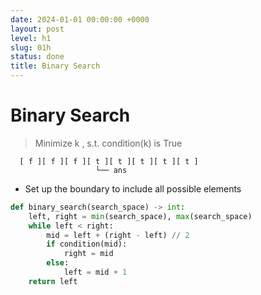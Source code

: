 ```yaml
---
date: 2024-01-01 00:00:00 +0000
layout: post
level: h1
slug: 01h
status: done
title: Binary Search
---
```


# Binary Search
> Minimize k , s.t. condition(k) is True

```
  [ f ][ f ][ f ][ t ][ t ][ t ][ t ][ t ]     
                   └── ans 
```
- Set up the boundary to include all possible elements

```python
def binary_search(search_space) -> int:
    left, right = min(search_space), max(search_space)
    while left < right:
        mid = left + (right - left) // 2
        if condition(mid):
            right = mid
        else:
            left = mid + 1
    return left
```